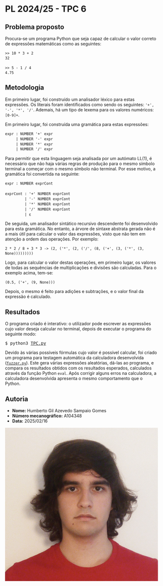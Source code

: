 # PL 2024/25 - TPC 6

## Problema proposto

Procura-se um programa Python que seja capaz de calcular o valor correto de expressões matemáticas
como as seguintes:

```
>> 10 * 3 + 2
32

>> 5 - 1 / 4
4.75
```

## Metodologia

Em primeiro lugar, foi construído um analisador léxico para estas expressões. Os literais foram
identificados como sendo os seguintes: `'+', '-', '*', '/'`. Ademais, há um tipo de lexema para os
valores numéricos: `[0-9]+`.

Em primeiro lugar, foi construída uma gramática para estas expressões:

```yacc
expr : NUMBER '+' expr
     | NUMBER '-' expr
     | NUMBER '*' expr
     | NUMBER '/' expr
```

Para permitir que esta linguagem seja analisada por um autómato LL(1), é necessário que não haja
várias regras de produção para o mesmo símbolo terminal a começar com o mesmo símbolo não terminal.
Por esse motivo, a gramática foi convertida na seguinte:

```yacc
expr : NUMBER exprCont

exprCont : '+' NUMBER exprCont
         | '-' NUMBER exprCont
         | '*' NUMBER exprCont
         | '/' NUMBER exprCont
         | ε
```

De seguida, um analisador sintático recursivo descendente foi desenvolvido para esta gramática. No
entanto, a árvore de sintaxe abstrata gerada não é a mais útil para calcular o valor das expressões,
visto que não tem em atenção a ordem das operações. Por exemplo:

```
2 * 2 / 8 + 3 * 3 -> (2, ('*', (2, ('/', (8, ('+', (3, ('*', (3, None)))))))))
```

Logo, para calcular o valor destas operações, em primeiro lugar, os valores de todas as sequências
de multiplicações e divisões são calculadas. Para o exemplo acima, tem-se:

```
(0.5, ('+', (9, None)))
```

Depois, o mesmo é feito para adições e subtrações, e o valor final da expressão é calculado.

## Resultados

O programa criado é interativo: o utilizador pode escrever as expressões cujo valor deseja calcular
no terminal, depois de executar o programa do seguinte modo: 

<pre>
$ python3 <a href="TPC.py">TPC.py</a>
</pre>

Devido às várias possíveis fórmulas cujo valor é possível calcular, foi criado um programa para
testagem automática da calculadora desenvolvida ([`fuzzer.py`](fuzzer.py)). Este gera várias
expressões aleatórias, dá-las ao programa, e compara os resultados obtidos com os resultados
esperados, calculados através da função Python `eval`. Após corrigir alguns erros na calculadora,
a calculadora desenvolvida apresenta o mesmo comportamento que o Python.

## Autoria

 - **Nome:** Humberto Gil Azevedo Sampaio Gomes
 - **Número mecanográfico:** A104348
 - **Data:** 2025/02/16

![A104348 - Humberto Gomes](../A104348.png)
